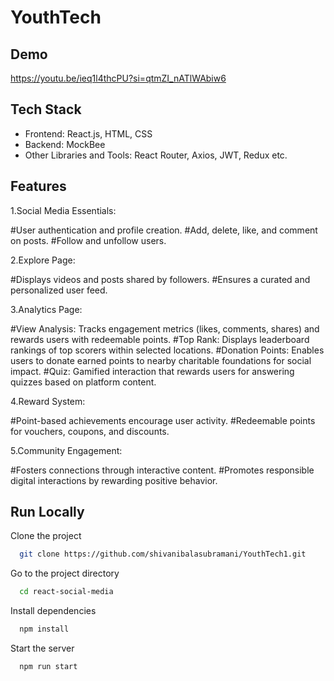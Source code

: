 
# YouthTech


## Demo

https://youtu.be/ieq1l4thcPU?si=qtmZI_nATlWAbiw6


## Tech Stack

- Frontend: React.js, HTML, CSS
- Backend: MockBee
- Other Libraries and Tools: React Router, Axios, JWT, Redux etc.


## Features

1.Social Media Essentials:

#User authentication and profile creation.
#Add, delete, like, and comment on posts.
#Follow and unfollow users.

2.Explore Page:

#Displays videos and posts shared by followers.
#Ensures a curated and personalized user feed.

3.Analytics Page:

#View Analysis: Tracks engagement metrics (likes, comments, shares) and rewards users with redeemable points.
#Top Rank: Displays leaderboard rankings of top scorers within selected locations.
#Donation Points: Enables users to donate earned points to nearby charitable foundations for social impact.
#Quiz: Gamified interaction that rewards users for answering quizzes based on platform content.

4.Reward System:

#Point-based achievements encourage user activity.
#Redeemable points for vouchers, coupons, and discounts.

5.Community Engagement:

#Fosters connections through interactive content.
#Promotes responsible digital interactions by rewarding positive behavior.



## Run Locally

Clone the project

```bash
  git clone https://github.com/shivanibalasubramani/YouthTech1.git
```

Go to the project directory

```bash
  cd react-social-media
```

Install dependencies

```bash
  npm install
```

Start the server

```bash
  npm run start
```




